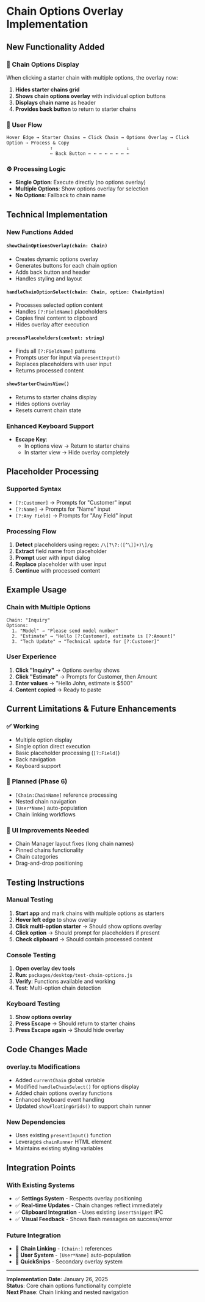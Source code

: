 # Chain Options Overlay Implementation

## **New Functionality Added**

### **🎯 Chain Options Display**
When clicking a starter chain with multiple options, the overlay now:
1. **Hides starter chains grid**
2. **Shows chain options overlay** with individual option buttons
3. **Displays chain name** as header
4. **Provides back button** to return to starter chains

### **🔄 User Flow**
```
Hover Edge → Starter Chains → Click Chain → Options Overlay → Click Option → Process & Copy
                ↑                           ↓
                ← Back Button ← ← ← ← ← ← ← ←
```

### **⚙️ Processing Logic**
- **Single Option**: Execute directly (no options overlay)
- **Multiple Options**: Show options overlay for selection
- **No Options**: Fallback to chain name

## **Technical Implementation**

### **New Functions Added**

#### **`showChainOptionsOverlay(chain: Chain)`**
- Creates dynamic options overlay
- Generates buttons for each chain option
- Adds back button and header
- Handles styling and layout

#### **`handleChainOptionSelect(chain: Chain, option: ChainOption)`**
- Processes selected option content
- Handles `[?:FieldName]` placeholders
- Copies final content to clipboard
- Hides overlay after execution

#### **`processPlaceholders(content: string)`**
- Finds all `[?:FieldName]` patterns
- Prompts user for input via `presentInput()`
- Replaces placeholders with user input
- Returns processed content

#### **`showStarterChainsView()`**
- Returns to starter chains display
- Hides options overlay
- Resets current chain state

### **Enhanced Keyboard Support**
- **Escape Key**: 
  - In options view → Return to starter chains
  - In starter view → Hide overlay completely

## **Placeholder Processing**

### **Supported Syntax**
- `[?:Customer]` → Prompts for "Customer" input
- `[?:Name]` → Prompts for "Name" input
- `[?:Any Field]` → Prompts for "Any Field" input

### **Processing Flow**
1. **Detect** placeholders using regex: `/\[?\?:([^\]]+)\]/g`
2. **Extract** field name from placeholder
3. **Prompt** user with input dialog
4. **Replace** placeholder with user input
5. **Continue** with processed content

## **Example Usage**

### **Chain with Multiple Options**
```
Chain: "Inquiry"
Options:
  1. "Model" → "Please send model number"
  2. "Estimate" → "Hello [?:Customer], estimate is [?:Amount]"
  3. "Tech Update" → "Technical update for [?:Customer]"
```

### **User Experience**
1. **Click "Inquiry"** → Options overlay shows
2. **Click "Estimate"** → Prompts for Customer, then Amount
3. **Enter values** → "Hello John, estimate is $500"
4. **Content copied** → Ready to paste

## **Current Limitations & Future Enhancements**

### **✅ Working**
- Multiple option display
- Single option direct execution
- Basic placeholder processing (`[?:Field]`)
- Back navigation
- Keyboard support

### **🔄 Planned (Phase 6)**
- `[Chain:ChainName]` reference processing
- Nested chain navigation
- `[User*Name]` auto-population
- Chain linking workflows

### **🎨 UI Improvements Needed**
- Chain Manager layout fixes (long chain names)
- Pinned chains functionality
- Chain categories
- Drag-and-drop positioning

## **Testing Instructions**

### **Manual Testing**
1. **Start app** and mark chains with multiple options as starters
2. **Hover left edge** to show overlay
3. **Click multi-option starter** → Should show options overlay
4. **Click option** → Should prompt for placeholders if present
5. **Check clipboard** → Should contain processed content

### **Console Testing**
1. **Open overlay dev tools**
2. **Run**: `packages/desktop/test-chain-options.js`
3. **Verify**: Functions available and working
4. **Test**: Multi-option chain detection

### **Keyboard Testing**
1. **Show options overlay**
2. **Press Escape** → Should return to starter chains
3. **Press Escape again** → Should hide overlay

## **Code Changes Made**

### **overlay.ts Modifications**
- Added `currentChain` global variable
- Modified `handleChainSelect()` for options display
- Added chain options overlay functions
- Enhanced keyboard event handling
- Updated `showFloatingGrids()` to support chain runner

### **New Dependencies**
- Uses existing `presentInput()` function
- Leverages `chainRunner` HTML element
- Maintains existing styling variables

## **Integration Points**

### **With Existing Systems**
- ✅ **Settings System** - Respects overlay positioning
- ✅ **Real-time Updates** - Chain changes reflect immediately  
- ✅ **Clipboard Integration** - Uses existing `insertSnippet` IPC
- ✅ **Visual Feedback** - Shows flash messages on success/error

### **Future Integration**
- 🔄 **Chain Linking** - `[Chain:]` references
- 🔄 **User System** - `[User*Name]` auto-population
- 🔄 **QuickSnips** - Secondary overlay system

---

**Implementation Date**: January 26, 2025  
**Status**: Core chain options functionality complete  
**Next Phase**: Chain linking and nested navigation 